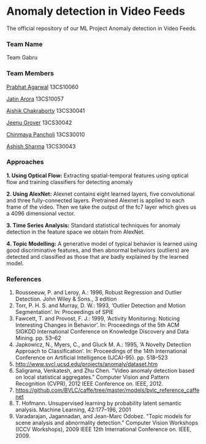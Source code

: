 # Anomaly detection in Video Feeds
The official repository of our ML Project Anomaly detection in Video Feeds.

### Team Name
Team Gabru

### Team Members
[Prabhat Agarwal](https://github.com/prabhat1081) 13CS10060

[Jatin Arora](https://github.com/jatinarora2702) 13CS10057

[Aishik Chakraborty](https://github.com/aishikchakraborty) 13CS30041

[Jeenu Grover](https://github.com/groverjeenu) 13CS30042

[Chinmaya Pancholi](https://github.com/chinmayapancholi13) 13CS30010

[Ashish Sharma](https://github.com/ash-shar) 13CS30043


### Approaches

**1. Using Optical Flow:** Extracting spatial-temporal features using optical flow and training classifiers for detecting anomaly

**2. Using AlexNet:** Alexnet contains eight learned layers, five convolutional and three fully-connected layers. Pretrained Alexnet is applied to each frame of the video. Then we take the output of the fc7 layer which gives us a 4096 dimensional vector. 

**3. Time Series Analysis:** Standard statistical techniques for anomaly detection in the feature space we obtain from AlexNet.

**4. Topic Modelling:** A generative model of typical behavior is learned using good discriminative features, and then abnormal behaviors (outliers) are detected and classified as those that are badly explained by the learned model.

### References

1. Rousseeuw, P. and Leroy, A.: 1996, Robust Regression and Outlier Detection. John Wiley & Sons., 3 edition
2. Torr, P. H. S. and Murray, D. W.: 1993, ‘Outlier Detection and Motion Segmentation’. In: Proceedings of SPIE
3. Fawcett, T. and Provost, F. J.: 1999, ‘Activity Monitoring: Noticing Interesting Changes in Behavior’. In: Proceedings of the 5th ACM SIGKDD International Conference on Knowledge Discovery and Data Mining. pp. 53–62
4. Japkowicz, N., Myers, C., and Gluck M. A.: 1995, ‘A Novelty Detection Approach to Classification’. In: Proceedings of the 14th International Conference on Artificial Intelligence (IJCAI-95). pp. 518–523
5. http://www.svcl.ucsd.edu/projects/anomaly/dataset.htm
6. Saligrama, Venkatesh, and Zhu Chen. "Video anomaly detection based on local statistical aggregates." Computer Vision and Pattern Recognition (CVPR), 2012 IEEE Conference on. IEEE, 2012.
7. https://github.com/BVLC/caffe/tree/master/models/bvlc_reference_caffenet
8. T. Hofmann. Unsupervised learning by probability latent semantic analysis. Machine Learning, 42:177–196, 2001
9. Varadarajan, Jagannadan, and Jean-Marc Odobez. "Topic models for scene analysis and abnormality detection." Computer Vision Workshops (ICCV Workshops), 2009 IEEE 12th International Conference on. IEEE, 2009.
